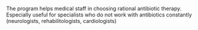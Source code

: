The program helps  medical staff in choosing rational antibiotic therapy.
Especially useful for specialists who do not work with antibiotics constantly (neurologists, rehabilitologists, cardiologists)
